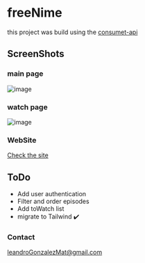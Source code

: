 # freeNime
this project was build using the [consumet-api](https://github.com/consumet/api.consumet.org) 

## ScreenShots
### main page
![image](https://github.com/user-attachments/assets/8ea2463d-1a48-48c4-bf21-bbd57c0d16f3)
### watch page
![image](https://github.com/user-attachments/assets/0e9359c1-cf9a-4431-a60a-833a55ff0b3f)

### WebSite
[Check the site](https://freenime.netlify.app/ "freeNime")

## ToDo
- Add user authentication
- Filter and order episodes
- Add toWatch list
- migrate to Tailwind ✔️

### Contact
leandroGonzalezMat@gmail.com
